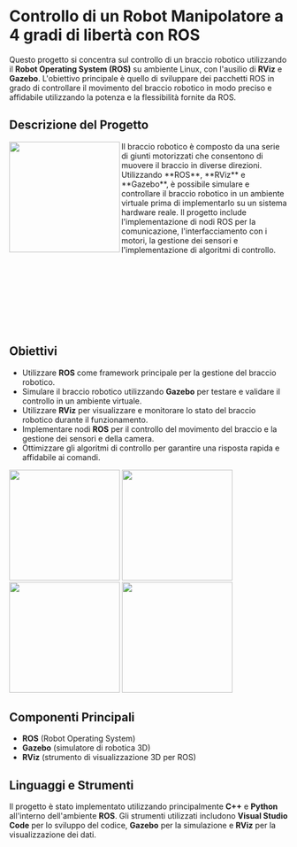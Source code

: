 # Controllo di un Robot Manipolatore a 4 gradi di libertà con ROS

Questo progetto si concentra sul controllo di un braccio robotico utilizzando il **Robot Operating System (ROS)** su ambiente Linux, con l'ausilio di **RViz** e **Gazebo**.
L'obiettivo principale è quello di sviluppare dei pacchetti ROS in grado di controllare il movimento del braccio robotico in modo preciso e affidabile utilizzando la potenza e la flessibilità fornite da ROS.


## Descrizione del Progetto
<img align="left" width="200"  src="https://github.com/gaetanotorella/HomeWork1/assets/92510009/32803be0-5486-427a-a977-d16d619e0233" />
Il braccio robotico è composto da una serie di giunti motorizzati che consentono di muovere il braccio in diverse direzioni. 
Utilizzando **ROS**, **RViz** e **Gazebo**, è possibile simulare e controllare il braccio robotico in un ambiente virtuale prima di implementarlo su un sistema hardware reale. 
Il progetto include l'implementazione di nodi ROS per la comunicazione, l'interfacciamento con i motori, la gestione dei sensori e l'implementazione di algoritmi di controllo.

<br /><br /><br /><br /><br /><br /><br />
  
## Obiettivi

- Utilizzare **ROS** come framework principale per la gestione del braccio robotico.
- Simulare il braccio robotico utilizzando **Gazebo** per testare e validare il controllo in un ambiente virtuale.
- Utilizzare **RViz** per visualizzare e monitorare lo stato del braccio robotico durante il funzionamento.
- Implementare nodi **ROS** per il controllo del movimento del braccio e la gestione dei sensori e della camera.
- Ottimizzare gli algoritmi di controllo per garantire una risposta rapida e affidabile ai comandi.

<img src="https://github.com/gaetanotorella/HomeWork1/assets/92510009/b45a9fa2-561f-42a3-8eab-3d94d995d3de" width="200" />
<img src="https://github.com/gaetanotorella/HomeWork1/assets/92510009/3f913aba-c0b6-46e6-a5bf-702e3200052b" width="200" />
<img src="https://github.com/gaetanotorella/HomeWork1/assets/92510009/7378d093-9aae-427d-8e49-03796891a396" width="200" />
<img src="https://github.com/gaetanotorella/HomeWork1/assets/92510009/cda330ef-b0cb-40ba-9e3a-f824a9cfc84f" width="200" />


## Componenti Principali

- **ROS** (Robot Operating System)
- **Gazebo** (simulatore di robotica 3D)
- **RViz** (strumento di visualizzazione 3D per ROS)

## Linguaggi e Strumenti

Il progetto è stato implementato utilizzando principalmente **C++** e **Python** all'interno dell'ambiente **ROS**. Gli strumenti utilizzati includono **Visual Studio Code** per lo sviluppo del codice, **Gazebo** per la simulazione e **RViz** per la visualizzazione dei dati.
